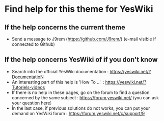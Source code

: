 # Find help for this theme for YesWiki

## If the help concerns the current theme

 - Send a message to J9rem (https://github.com/J9rem/) (e-mail visible if connected to Github)

## If the help concerns YesWiki of if you don't know

 - Search into the official YesWiki documentation : https://yeswiki.net/?DocumentatioN
 - An interesting part of this help is 'How To ...' : https://yeswiki.net/?Tutoriels-videos
 - If there is no help in these pages, go on the forum to find a question concerned by the same subject : https://forum.yeswiki.net/ (you can ask your question here)
 - In the last case, if previous solutions do not works, you can put your demand on YesWiki forum : https://forum.yeswiki.net/c/support/9